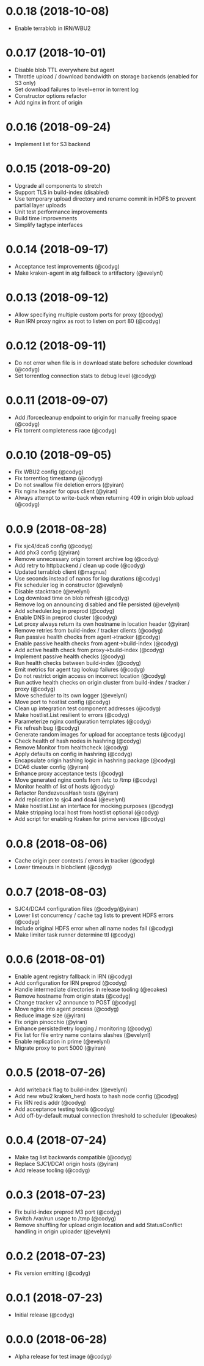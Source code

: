 0.0.18 (2018-10-08)
====
- Enable terrablob in IRN/WBU2

0.0.17 (2018-10-01)
====
- Disable blob TTL everywhere but agent
- Throttle upload / download bandwidth on storage backends (enabled for S3 only)
- Set download failures to level=error in torrent log
- Constructor options refactor
- Add nginx in front of origin

0.0.16 (2018-09-24)
====
- Implement list for S3 backend

0.0.15 (2018-09-20)
====
- Upgrade all components to stretch
- Support TLS in build-index (disabled)
- Use temporary upload directory and rename commit in HDFS to prevent partial layer uploads
- Unit test performance improvements
- Build time improvements
- Simplify tagtype interfaces

0.0.14 (2018-09-17)
====
- Acceptance test improvements (@codyg)
- Make kraken-agent in atg fallback to artifactory (@evelynl)

0.0.13 (2018-09-12)
====
- Allow specifying multiple custom ports for proxy (@codyg)
- Run IRN proxy nginx as root to listen on port 80 (@codyg)

0.0.12 (2018-09-11)
====
- Do not error when file is in download state before scheduler download (@codyg)
- Set torrentlog connection stats to debug level (@codyg)

0.0.11 (2018-09-07)
====
- Add /forcecleanup endpoint to origin for manually freeing space (@codyg)
- Fix torrent completeness race (@codyg)

0.0.10 (2018-09-05)
====
- Fix WBU2 config (@codyg)
- Fix torrentlog timestamp (@codyg)
- Do not swallow file deletion errors (@yiran)
- Fix nginx header for opus client (@yiran)
- Always attempt to write-back when returning 409 in origin blob upload (@codyg)

0.0.9 (2018-08-28)
====
- Fix sjc4/dca6 config (@codyg)
- Add phx3 config (@yiran)
- Remove unnecessary origin torrent archive log (@codyg)
- Add retry to httpbackend / clean up code (@codyg)
- Updated terrablob client (@magnus)
- Use seconds instead of nanos for log durations (@codyg)
- Fix scheduler log in constructor (@evelynl)
- Disable stacktrace (@evelynl)
- Log download time on blob refresh (@codyg)
- Remove log on announcing disabled and file persisted (@evelynl)
- Add scheduler.log in preprod (@codyg)
- Enable DNS in preprod cluster (@codyg)
- Let proxy always return its own hostname in location header (@yiran)
- Remove retries from build-index / tracker clients (@codyg)
- Run passive health checks from agent->tracker (@codyg)
- Enable passive health checks from agent->build-index (@codyg)
- Add active health check from proxy->build-index (@codyg)
- Implement passive health checks (@codyg)
- Run health checks between build-index (@codyg)
- Emit metrics for agent tag lookup failures (@codyg)
- Do not restrict origin access on incorrect location (@codyg)
- Run active health checks on origin cluster from build-index / tracker / proxy (@codyg)
- Move scheduler to its own logger (@evelynl)
- Move port to hostlist config (@codyg)
- Clean up integration test component addresses (@codyg)
- Make hostlist.List resilient to errors (@codyg)
- Parameterize nginx configuration templates (@codyg)
- Fix refresh bug (@codyg)
- Generate random images for upload for acceptance tests (@codyg)
- Check health of hash nodes in hashring (@codyg)
- Remove Monitor from healthcheck (@codyg)
- Apply defaults on config in hashring (@codyg)
- Encapsulate origin hashing logic in hashring package (@codyg)
- DCA6 cluster config (@yiran)
- Enhance proxy acceptance tests (@codyg)
- Move generated nginx confs from /etc to /tmp (@codyg)
- Monitor health of list of hosts (@codyg)
- Refactor RendezvousHash tests (@yiran)
- Add replication to sjc4 and dca4 (@evelynl)
- Make hostlist.List an interface for mocking purposes (@codyg)
- Make stripping local host from hostlist optional (@codyg)
- Add script for enabling Kraken for prime services (@codyg)

0.0.8 (2018-08-06)
====
- Cache origin peer contexts / errors in tracker (@codyg)
- Lower timeouts in blobclient (@codyg)

0.0.7 (2018-08-03)
====
- SJC4/DCA4 configuration files (@codyg/@yiran)
- Lower list concurrency / cache tag lists to prevent HDFS errors (@codyg)
- Include original HDFS error when all name nodes fail (@codyg)
- Make limiter task runner determine ttl (@codyg)

0.0.6 (2018-08-01)
====
- Enable agent registry fallback in IRN (@codyg)
- Add configuration for IRN preprod (@codyg)
- Handle intermediate directories in release tooling (@eoakes)
- Remove hostname from origin stats (@codyg)
- Change tracker v2 announce to POST (@codyg)
- Move nginx into agent process (@codyg)
- Reduce image size (@yiran)
- Fix origin pinocchio (@yiran)
- Enhance persistedretry logging / monitoring (@codyg)
- Fix list for file entry name contains slashes (@evelynl)
- Enable replication in prime (@evelynl)
- Migrate proxy to port 5000 (@yiran)

0.0.5 (2018-07-26)
====
- Add writeback flag to build-index (@evelynl)
- Add new wbu2 kraken_herd hosts to hash node config (@codyg)
- Fix IRN redis addr (@codyg)
- Add acceptance testing tools (@codyg)
- Add off-by-default mutual connection threshold to scheduler (@eoakes)

0.0.4 (2018-07-24)
====
- Make tag list backwards compatible (@codyg)
- Replace SJC1/DCA1 origin hosts (@yiran)
- Add release tooling (@codyg)

0.0.3 (2018-07-23)
====
- Fix build-index preprod M3 port (@codyg)
- Switch /var/run usage to /tmp (@codyg)
- Remove shuffling for upload origin location and add StatusConflict handling in origin uploader (@evelynl)

0.0.2 (2018-07-23)
====
- Fix version emitting (@codyg)

0.0.1 (2018-07-23)
====
- Initial release (@codyg)

0.0.0 (2018-06-28)
====
- Alpha release for test image (@codyg)
